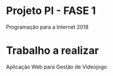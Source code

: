 # Projeto PI - FASE 1
Programação para a Internet 2018


# Trabalho a realizar
Aplicação Web para Gestão de Videojogo